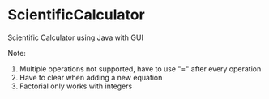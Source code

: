 # ScientificCalculator
Scientific Calculator using Java with GUI

Note:
1. Multiple operations not supported, have to use "=" after every operation
2. Have to clear when adding a new equation
3. Factorial only works with integers

